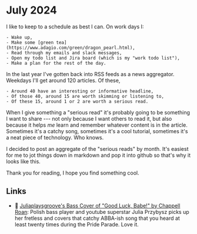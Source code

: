 # July 2024

I like to keep to a schedule as best I can.  On work days I:

    - Wake up,
    - Make some [green tea](https://www.adagio.com/green/dragon_pearl.html),
    - Read through my emails and slack messages,
    - Open my todo list and Jira board (which is my "work todo list"),
    - Make a plan for the rest of the day.

In the last year I've gotten back into RSS feeds as a news aggregator.  Weekdays I'll get around 120 articles.  Of these,

    - Around 40 have an interesting or informative headline,
    - Of those 40, around 15 are worth skimming or listening to, 
    - Of these 15, around 1 or 2 are worth a serious read.

When I give something a "serious read" it's probably going to be something I want to share --- not only because I want others to read it, but also because it helps _me_ learn and remember whatever content is in the article.  Sometimes it's a catchy song, sometimes it's a cool tutorial, sometimes it's a neat piece of technology.  Who knows.

I decided to post an aggregate of the "serious reads" by month.  It's easiest for me to jot things down in markdown and pop it into github so that's why it looks like this.

Thank you for reading, I hope you find something cool.

## Links

<!-- 
Music :: 🎸
Data :: 📊
General Software :: 💻
Papers :: 📝
 -->

- 🎸 [Juliaplaysgroove's Bass Cover of "Good Luck, Babe!" by Chappell Roan](https://youtu.be/_LBMgiJQelA?si=fOLKG1r7a8l0_EHU): Polish bass player and youtube superstar Julia Przybysz picks up her fretless and covers that catchy ABBA-ish song that you heard at least twenty times during the Pride Parade.  Love it.


